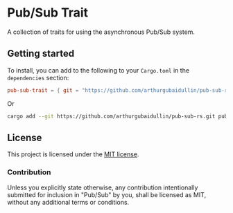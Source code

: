 # Pub/Sub Trait

A collection of traits for using the asynchronous Pub/Sub system.

## Getting started

To install, you can add to the following to your `Cargo.toml` in the `dependencies` section:

```toml
pub-sub-trait = { git = "https://github.com/arthurgubaidullin/pub-sub-rs.git", version = "0.1" }
```

Or

```sh
cargo add --git https://github.com/arthurgubaidullin/pub-sub-rs.git pub-sub-trait
```

## License

This project is licensed under the [MIT license](LICENSE).

### Contribution

Unless you explicitly state otherwise, any contribution intentionally submitted for inclusion in "Pub/Sub" by you, shall be licensed as MIT, without any additional terms or conditions.
